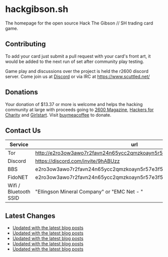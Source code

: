 # hackgibson.sh
The homepage for the open source Hack The Gibson // SH trading card game.


## Contributing

To add your card just submit a pull request with your card's front art, it would be added to the next run of set after community play testing.

Game play and discussions over the project is held the r2600 discord server. Come join us at [Discord](https://discord.com/invite/9hABUzz) or via IRC at https://www.scuttled.net/


## Donations

Your donation of $13.37 or more is welcome and helps the hacking community at large with proceeds going to [2600 Magazine](https://2600.com/), [Hackers for Charity](https://hackersforcharity.org) and [Girlstart](https://girlstart.org).  Visit [buymeacoffee](https://www.buymeacoffee.com/hackgibson.sh) to donate.


## Contact Us

Service | url
-|-
Tor | http://e2ro3ow3awo7r2favn24n65ycc2qmzkoayn5r57e3f56nvjwdcgg32ad.onion
Discord | https://discord.com/invite/9hABUzz
BBS | e2ro3ow3awo7r2favn24n65ycc2qmzkoayn5r57e3f56nvjwdcgg32ad.onion:23
FidoNET | e2ro3ow3awo7r2favn24n65ycc2qmzkoayn5r57e3f56nvjwdcgg32ad.onion:24554
Wifi / Bluetooth SSID | "Ellingson Mineral Company" or "EMC Net - <fidonet address>"

## Latest Changes
<!-- BLOG-POST-LIST:START -->
- [Updated with the latest blog posts](https://github.com/DFW2600/hackgibson.sh/commit/19f8eb467de9c8b301a68e1f662f9e9b83bac55a)
- [Updated with the latest blog posts](https://github.com/DFW2600/hackgibson.sh/commit/0837c0b4d1469b7c31e6f1060f468d9e799de233)
- [Updated with the latest blog posts](https://github.com/DFW2600/hackgibson.sh/commit/679a30f15afe2993b5fe058ba1ea1b741b81b2a7)
- [Updated with the latest blog posts](https://github.com/DFW2600/hackgibson.sh/commit/e3902c3cdbddcf1aafd3c6216cecdb77e2ce8efa)
- [Updated with the latest blog posts](https://github.com/DFW2600/hackgibson.sh/commit/05b7a6ece26f4622710011d9d7f18b30ec216835)
<!-- BLOG-POST-LIST:END -->
